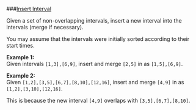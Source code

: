 ###[Insert Interval](http://leetcode.com/onlinejudge#question_57)

Given a set of non-overlapping intervals, insert a new interval into the intervals (merge if necessary).

You may assume that the intervals were initially sorted according to their start times.

**Example 1:**  
Given intervals `[1,3],[6,9]`, insert and merge `[2,5]` in as `[1,5],[6,9]`.

**Example 2:**  
Given `[1,2],[3,5],[6,7],[8,10],[12,16]`, insert and merge `[4,9]` in as `[1,2],[3,10],[12,16]`.

This is because the new interval `[4,9]` overlaps with `[3,5],[6,7],[8,10]`.